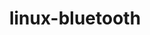 ---
parent_project: linux
permalink: /engineering/projects/linux/linux-bluetooth/
project_link_name: linux-bluetooth
project_stats: 'true'
project_url: n/a
title: linux-bluetooth
image: /assets/images/projects/kernel.png
---